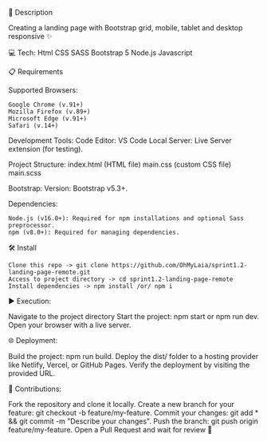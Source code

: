 📄 Description

  Creating a landing page with Bootstrap grid, mobile, tablet and desktop responsive ✨

💻 Tech:
  Html
  CSS
  SASS
  Bootstrap 5
  Node.js
  Javascript

📋 Requirements

  Supported Browsers:
  
    Google Chrome (v.91+)
    Mozilla Firefox (v.89+)
    Microsoft Edge (v.91+)
    Safari (v.14+)

  Development Tools:
    Code Editor: VS Code
    Local Server: Live Server extension (for testing).
  
  Project Structure:
    index.html (HTML file)
    main.css (custom CSS file)
    main.scss
    
  Bootstrap:
    Version: Bootstrap v5.3+.
    
  Dependencies:
    
    Node.js (v16.0+): Required for npm installations and optional Sass preprocessor.
    npm (v8.0+): Required for managing dependencies.
  
  🛠️ Install
  
    Clone this repo -> git clone https://github.com/OhMyLaia/sprint1.2-landing-page-remote.git
    Access to project directory -> cd sprint1.2-landing-page-remote
    Install dependencies -> npm install /or/ npm i

▶️ Execution:

  Navigate to the project directory
  Start the project: npm start or npm run dev.
  Open your browser with a live server.

🌐 Deployment:

  Build the project: npm run build.
  Deploy the dist/ folder to a hosting provider like Netlify, Vercel, or GitHub Pages.
  Verify the deployment by visiting the provided URL.

🤝 Contributions:
  
  Fork the repository and clone it locally.
  Create a new branch for your feature: git checkout -b feature/my-feature.
  Commit your changes: git add * && git commit -m "Describe your changes".
  Push the branch: git push origin feature/my-feature.
  Open a Pull Request and wait for review 🫡
  
